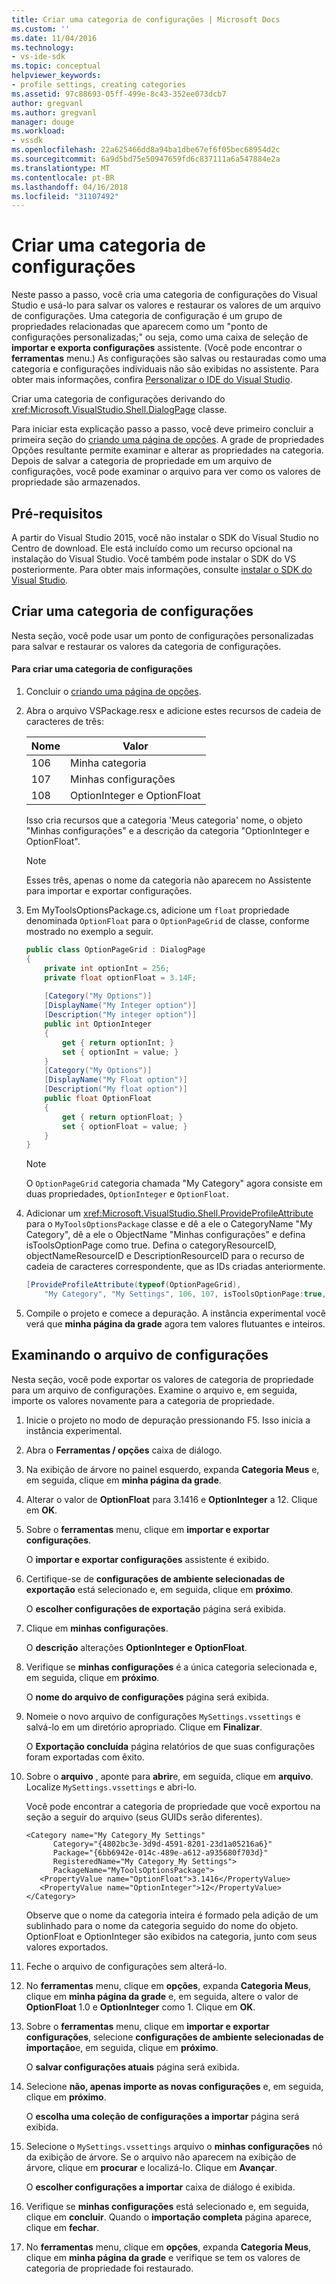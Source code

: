 ```yaml
---
title: Criar uma categoria de configurações | Microsoft Docs
ms.custom: ''
ms.date: 11/04/2016
ms.technology:
- vs-ide-sdk
ms.topic: conceptual
helpviewer_keywords:
- profile settings, creating categories
ms.assetid: 97c88693-05ff-499e-8c43-352ee073dcb7
author: gregvanl
ms.author: gregvanl
manager: douge
ms.workload:
- vssdk
ms.openlocfilehash: 22a625466dd8a94ba1dbe67ef6f05bec68954d2c
ms.sourcegitcommit: 6a9d5bd75e50947659fd6c837111a6a547884e2a
ms.translationtype: MT
ms.contentlocale: pt-BR
ms.lasthandoff: 04/16/2018
ms.locfileid: "31107492"
---
```

# <a name="creating-a-settings-category"></a>Criar uma categoria de configurações
Neste passo a passo, você cria uma categoria de configurações do Visual Studio e usá-lo para salvar os valores e restaurar os valores de um arquivo de configurações. Uma categoria de configuração é um grupo de propriedades relacionadas que aparecem como um "ponto de configurações personalizadas;" ou seja, como uma caixa de seleção de **importar e exporta configurações** assistente. (Você pode encontrar o **ferramentas** menu.) As configurações são salvas ou restauradas como uma categoria e configurações individuais não são exibidas no assistente. Para obter mais informações, confira [Personalizar o IDE do Visual Studio](../ide/personalizing-the-visual-studio-ide.md).  
  
 Criar uma categoria de configurações derivando do <xref:Microsoft.VisualStudio.Shell.DialogPage> classe.  
  
 Para iniciar esta explicação passo a passo, você deve primeiro concluir a primeira seção do [criando uma página de opções](../extensibility/creating-an-options-page.md). A grade de propriedades Opções resultante permite examinar e alterar as propriedades na categoria. Depois de salvar a categoria de propriedade em um arquivo de configurações, você pode examinar o arquivo para ver como os valores de propriedade são armazenados.  
  
## <a name="prerequisites"></a>Pré-requisitos  
 A partir do Visual Studio 2015, você não instalar o SDK do Visual Studio no Centro de download. Ele está incluído como um recurso opcional na instalação do Visual Studio. Você também pode instalar o SDK do VS posteriormente. Para obter mais informações, consulte [instalar o SDK do Visual Studio](../extensibility/installing-the-visual-studio-sdk.md).  
  
## <a name="creating-a-settings-category"></a>Criar uma categoria de configurações  
 Nesta seção, você pode usar um ponto de configurações personalizadas para salvar e restaurar os valores da categoria de configurações.  
  
#### <a name="to-create-a-settings-category"></a>Para criar uma categoria de configurações  
  
1.  Concluir o [criando uma página de opções](../extensibility/creating-an-options-page.md).  
  
2.  Abra o arquivo VSPackage.resx e adicione estes recursos de cadeia de caracteres de três:  
  
    |Nome|Valor|  
    |----------|-----------|  
    |106|Minha categoria|  
    |107|Minhas configurações|  
    |108|OptionInteger e OptionFloat|  
  
     Isso cria recursos que a categoria 'Meus categoria' nome, o objeto "Minhas configurações" e a descrição da categoria "OptionInteger e OptionFloat".  
  
    > [!NOTE]
    >  Esses três, apenas o nome da categoria não aparecem no Assistente para importar e exportar configurações.  
  
3.  Em MyToolsOptionsPackage.cs, adicione um `float` propriedade denominada `OptionFloat` para o `OptionPageGrid` de classe, conforme mostrado no exemplo a seguir.  
  
    ```csharp  
    public class OptionPageGrid : DialogPage  
    {  
        private int optionInt = 256;  
        private float optionFloat = 3.14F;  
  
        [Category("My Options")]  
        [DisplayName("My Integer option")]  
        [Description("My integer option")]  
        public int OptionInteger  
        {  
            get { return optionInt; }  
            set { optionInt = value; }  
        }  
        [Category("My Options")]  
        [DisplayName("My Float option")]  
        [Description("My float option")]  
        public float OptionFloat  
        {  
            get { return optionFloat; }  
            set { optionFloat = value; }  
        }  
    }  
    ```  
  
    > [!NOTE]
    >  O `OptionPageGrid` categoria chamada "My Category" agora consiste em duas propriedades, `OptionInteger` e `OptionFloat`.  
  
4.  Adicionar um <xref:Microsoft.VisualStudio.Shell.ProvideProfileAttribute> para o `MyToolsOptionsPackage` classe e dê a ele o CategoryName "My Category", dê a ele o ObjectName "Minhas configurações" e defina isToolsOptionPage como true. Defina o categoryResourceID, objectNameResourceID e DescriptionResourceID para o recurso de cadeia de caracteres correspondente, que as IDs criadas anteriormente.  
  
    ```csharp  
    [ProvideProfileAttribute(typeof(OptionPageGrid),   
        "My Category", "My Settings", 106, 107, isToolsOptionPage:true, DescriptionResourceID = 108)]  
    ```  
  
5.  Compile o projeto e comece a depuração. A instância experimental você verá que **minha página da grade** agora tem valores flutuantes e inteiros.  
  
## <a name="examining-the-settings-file"></a>Examinando o arquivo de configurações  
 Nesta seção, você pode exportar os valores de categoria de propriedade para um arquivo de configurações. Examine o arquivo e, em seguida, importe os valores novamente para a categoria de propriedade.  
  
1.  Inicie o projeto no modo de depuração pressionando F5. Isso inicia a instância experimental.  
  
2.  Abra o **Ferramentas / opções** caixa de diálogo.  
  
3.  Na exibição de árvore no painel esquerdo, expanda **Categoria Meus** e, em seguida, clique em **minha página da grade**.  
  
4.  Alterar o valor de **OptionFloat** para 3.1416 e **OptionInteger** a 12. Clique em **OK**.  
  
5.  Sobre o **ferramentas** menu, clique em **importar e exportar configurações**.  
  
     O **importar e exportar configurações** assistente é exibido.  
  
6.  Certifique-se de **configurações de ambiente selecionadas de exportação** está selecionado e, em seguida, clique em **próximo**.  
  
     O **escolher configurações de exportação** página será exibida.  
  
7.  Clique em **minhas configurações**.  
  
     O **descrição** alterações **OptionInteger e OptionFloat**.  
  
8.  Verifique se **minhas configurações** é a única categoria selecionada e, em seguida, clique em **próximo**.  
  
     O **nome do arquivo de configurações** página será exibida.  
  
9. Nomeie o novo arquivo de configurações `MySettings.vssettings` e salvá-lo em um diretório apropriado. Clique em **Finalizar**.  
  
     O **Exportação concluída** página relatórios de que suas configurações foram exportadas com êxito.  
  
10. Sobre o **arquivo** , aponte para **abrir**e, em seguida, clique em **arquivo**. Localize `MySettings.vssettings` e abri-lo.  
  
     Você pode encontrar a categoria de propriedade que você exportou na seção a seguir do arquivo (seus GUIDs serão diferentes).  
  
    ```  
    <Category name="My Category_My Settings"   
          Category="{4802bc3e-3d9d-4591-8201-23d1a05216a6}"   
          Package="{6bb6942e-014c-489e-a612-a935680f703d}"   
          RegisteredName="My Category_My Settings">  
          PackageName="MyToolsOptionsPackage">  
       <PropertyValue name="OptionFloat">3.1416</PropertyValue>   
       <PropertyValue name="OptionInteger">12</PropertyValue>   
    </Category>  
    ```  
  
     Observe que o nome da categoria inteira é formado pela adição de um sublinhado para o nome da categoria seguido do nome do objeto. OptionFloat e OptionInteger são exibidos na categoria, junto com seus valores exportados.  
  
11. Feche o arquivo de configurações sem alterá-lo.  
  
12. No **ferramentas** menu, clique em **opções**, expanda **Categoria Meus**, clique em **minha página da grade** e, em seguida, altere o valor de  **OptionFloat** 1.0 e **OptionInteger** como 1. Clique em **OK**.  
  
13. Sobre o **ferramentas** menu, clique em **importar e exportar configurações**, selecione **configurações de ambiente selecionadas de importação**e, em seguida, clique em **próximo**.  
  
     O **salvar configurações atuais** página será exibida.  
  
14. Selecione **não, apenas importe as novas configurações** e, em seguida, clique em **próximo**.  
  
     O **escolha uma coleção de configurações a importar** página será exibida.  
  
15. Selecione o `MySettings.vssettings` arquivo o **minhas configurações** nó da exibição de árvore. Se o arquivo não aparecem na exibição de árvore, clique em **procurar** e localizá-lo. Clique em **Avançar**.  
  
     O **escolher configurações a importar** caixa de diálogo é exibida.  
  
16. Verifique se **minhas configurações** está selecionado e, em seguida, clique em **concluir**. Quando o **importação completa** página aparece, clique em **fechar**.  
  
17. No **ferramentas** menu, clique em **opções**, expanda **Categoria Meus**, clique em **minha página da grade** e verifique se tem os valores de categoria de propriedade foi restaurado.